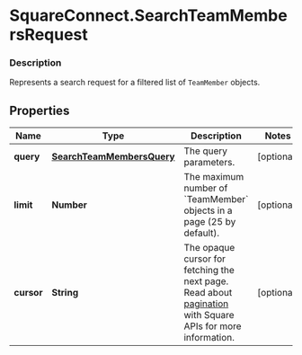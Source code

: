 # SquareConnect.SearchTeamMembersRequest

### Description

Represents a search request for a filtered list of `TeamMember` objects.

## Properties
Name | Type | Description | Notes
------------ | ------------- | ------------- | -------------
**query** | [**SearchTeamMembersQuery**](SearchTeamMembersQuery.md) | The query parameters. | [optional] 
**limit** | **Number** | The maximum number of &#x60;TeamMember&#x60; objects in a page (25 by default). | [optional] 
**cursor** | **String** | The opaque cursor for fetching the next page. Read about [pagination](https://developer.squareup.com/docs/docs/working-with-apis/pagination) with Square APIs for more information. | [optional] 


